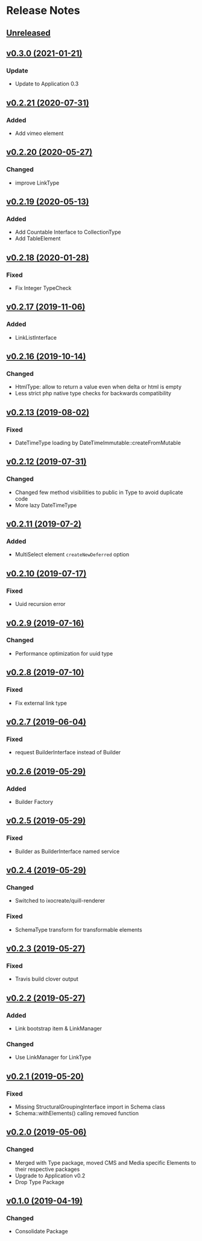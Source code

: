 # Release Notes

## [Unreleased](https://github.com/ixocreate/schema-package/compare/0.3.0...develop)

## [v0.3.0 (2021-01-21)](https://github.com/ixocreate/event-package/compare/0.2.21...0.3.0)
### Update
- Update to Application 0.3

## [v0.2.21 (2020-07-31)](https://github.com/ixocreate/schema-package/compare/0.2.20...0.2.21)
### Added
- Add vimeo element

## [v0.2.20 (2020-05-27)](https://github.com/ixocreate/schema-package/compare/0.2.19...0.2.20)
### Changed
- improve LinkType

## [v0.2.19 (2020-05-13)](https://github.com/ixocreate/schema-package/compare/0.2.18...0.2.19)
### Added
- Add Countable Interface to CollectionType
- Add TableElement

## [v0.2.18 (2020-01-28)](https://github.com/ixocreate/schema-package/compare/0.2.17...0.2.18)
### Fixed
- Fix Integer TypeCheck

## [v0.2.17 (2019-11-06)](https://github.com/ixocreate/schema-package/compare/0.2.16...0.2.17)
### Added
- LinkListInterface

## [v0.2.16 (2019-10-14)](https://github.com/ixocreate/schema-package/compare/0.2.13...0.2.16)
### Changed
- HtmlType: allow to return a value even when delta or html is empty
- Less strict php native type checks for backwards compatibility

## [v0.2.13 (2019-08-02)](https://github.com/ixocreate/schema-package/compare/0.2.12...0.2.13)
### Fixed
- DateTimeType loading by DateTimeImmutable::createFromMutable

## [v0.2.12 (2019-07-31)](https://github.com/ixocreate/schema-package/compare/0.2.11...0.2.12)
### Changed
- Changed few method visibilities to public in Type to avoid duplicate code
- More lazy DateTimeType

## [v0.2.11 (2019-07-2)](https://github.com/ixocreate/schema-package/compare/0.2.10...0.2.11)
### Added
- MultiSelect element `createNewDeferred` option

## [v0.2.10 (2019-07-17)](https://github.com/ixocreate/schema-package/compare/0.2.9...0.2.10)
### Fixed
- Uuid recursion error

## [v0.2.9 (2019-07-16)](https://github.com/ixocreate/schema-package/compare/0.2.8...0.2.9)
### Changed
- Performance optimization for uuid type 

## [v0.2.8 (2019-07-10)](https://github.com/ixocreate/schema-package/compare/0.2.7...0.2.8)
### Fixed
- Fix external link type

## [v0.2.7 (2019-06-04)](https://github.com/ixocreate/schema-package/compare/0.2.6...0.2.7)
### Fixed
- request BuilderInterface instead of Builder

## [v0.2.6 (2019-05-29)](https://github.com/ixocreate/schema-package/compare/0.2.5...0.2.6)
### Added
- Builder Factory

## [v0.2.5 (2019-05-29)](https://github.com/ixocreate/schema-package/compare/0.2.4...0.2.5)
### Fixed
- Builder as BuilderInterface named service 

## [v0.2.4 (2019-05-29)](https://github.com/ixocreate/schema-package/compare/0.2.3...0.2.4)
### Changed
- Switched to ixocreate/quill-renderer
### Fixed
- SchemaType transform for transformable elements

## [v0.2.3 (2019-05-27)](https://github.com/ixocreate/schema-package/compare/0.2.2...0.2.3)
### Fixed
- Travis build clover output

## [v0.2.2 (2019-05-27)](https://github.com/ixocreate/schema-package/compare/0.2.1...0.2.2)
### Added
- Link bootstrap item & LinkManager 
### Changed
- Use LinkManager for LinkType

## [v0.2.1 (2019-05-20)](https://github.com/ixocreate/schema-package/compare/0.2.0...0.2.1)
### Fixed
- Missing StructuralGroupingInterface import in Schema class
- Schema::withElements() calling removed function

## [v0.2.0 (2019-05-06)](https://github.com/ixocreate/schema-package/compare/0.1.0...0.2.0)
### Changed
- Merged with Type package, moved CMS and Media specific Elements to their respective packages
- Upgrade to Application v0.2
- Drop Type Package

## [v0.1.0 (2019-04-19)](https://github.com/ixocreate/schema-package/compare/master...0.1.0)
### Changed
- Consolidate Package
